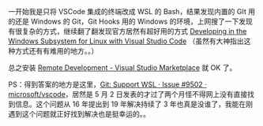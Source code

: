 一开始我是只将 VSCode 集成的终端改成 WSL 的 Bash，结果发现内置的 GIt 用的还是 Windows 的 Git，Git Hooks 用的 Windows 的环境，上网搜了一下发现有很复杂的方式，继续翻了翻发现官方居然有超好用的方式 [Developing in the Windows Subsystem for Linux with Visual Studio Code](https://code.visualstudio.com/docs/remote/wsl) （虽然有大神指出这种方式还有有难用的地方。。）

总之安装 [Remote Development - Visual Studio Marketplace](https://marketplace.visualstudio.com/items?itemName=ms-vscode-remote.vscode-remote-extensionpack) 就 OK 了。

PS：得到答案的地方是这里，[Git: Support WSL · Issue #9502 · microsoft/vscode](https://github.com/microsoft/vscode/issues/9502#issuecomment-488792093)，居然是 5 月 2 日发表的才过了两个月怪不得网上没有直接找到信息。这个问题从 16 年提出到 19 年解决持续了 3 年也真是没谁了，我能在刚遇到这个问题就正好找到解决也是挺幸运的。。
